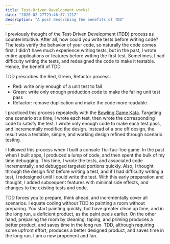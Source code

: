 ```yaml
---
title: Test-Driven Development works!
date: "2020-02-27T23:46:37.121Z"
description: "A post describing the benefits of TDD"
---
```


I previously thought of the Test-Driven Development (TDD) process as counterintuitive. After all, how could you write tests before writing code? The tests verify the behavior of your code, so naturally the code comes first. I didn’t have much experience writing tests, but in the past, I wrote entire applications or features before writing the first test. Sometimes, I had difficulty writing the tests, and redesigned the code to make it testable. Hence, the benefit of TDD.

TDD prescribes the Red, Green, Refactor process:

- Red: write only enough of a unit test to fail
- Green: write only enough production code to make the failing unit test pass
- Refactor: remove duplication and make the code more readable

I practiced this process repeatedly with the [Bowling Game Kata](http://butunclebob.com/ArticleS.UncleBob.TheBowlingGameKata). Targeting one scenario at a time, I wrote each test, then wrote the corresponding code to satisfy the test. I wrote only enough code to make each test pass, and incrementally modified the design. Instead of a one off design, the result was a testable, simple, and working design refined through scenario testing.

I followed this process when I built a console Tic-Tac-Toe game. In the past when I built apps, I produced a lump of code, and then spent the bulk of my time debugging. This time, I wrote the tests, and associated code incrementally, and debugged targeted portions quickly. Also, I thought through the design first before writing a test, and if I had difficulty writing a test, I redesigned until I could write the test. With this early preparation and thought, I added subsequent features with minimal side effects, and changes to the existing tests and code.

TDD forces you to prepare, think ahead, and incrementally cover all scenarios. I equate coding without TDD to painting a room without preparing. You start painting quickly, but have greater clean up time, and in the long run, a deficient product, as the paint peels earlier. On the other hand, preparing the room by cleaning, taping, and priming produces a better product, and saves time in the long run. TDD, although requiring some upfront effort, produces a better designed product, and saves time in the long run. I am a new proponent and fan.
